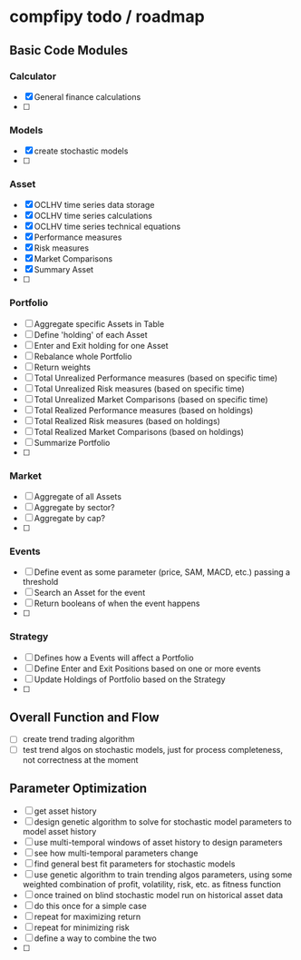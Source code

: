 # compfipy todo / roadmap

## Basic Code Modules

### Calculator
- [x] General finance calculations
- [ ]

### Models
- [x] create stochastic models
- [ ]

### Asset
- [x] OCLHV time series data storage
- [x] OCLHV time series calculations
- [x] OCLHV time series technical equations
- [x] Performance measures
- [x] Risk measures
- [x] Market Comparisons
- [x] Summary Asset
- [ ]

### Portfolio
- [ ] Aggregate specific Assets in Table
- [ ] Define 'holding' of each Asset
- [ ] Enter and Exit holding for one Asset
- [ ] Rebalance whole Portfolio
- [ ] Return weights
- [ ] Total Unrealized Performance measures (based on specific time)
- [ ] Total Unrealized Risk measures (based on specific time)
- [ ] Total Unrealized Market Comparisons (based on specific time)
- [ ] Total Realized Performance measures (based on holdings)
- [ ] Total Realized Risk measures (based on holdings)
- [ ] Total Realized Market Comparisons (based on holdings)
- [ ] Summarize Portfolio
- [ ]

### Market
- [ ] Aggregate of all Assets
- [ ] Aggregate by sector?
- [ ] Aggregate by cap?
- [ ]

### Events
- [ ] Define event as some parameter (price, SAM, MACD, etc.) passing a threshold
- [ ] Search an Asset for the event
- [ ] Return booleans of when the event happens
- [ ]

### Strategy
- [ ] Defines how a Events will affect a Portfolio
- [ ] Define Enter and Exit Positions based on one or more events
- [ ] Update Holdings of Portfolio based on the Strategy
- [ ]

## Overall Function and Flow
- [ ] create trend trading algorithm
- [ ] test trend algos on stochastic models, just for process completeness, not correctness at the moment

## Parameter Optimization
- [ ] get asset history
- [ ] design genetic algorithm to solve for stochastic model parameters to model asset history
- [ ] use multi-temporal windows of asset history to design parameters
- [ ] see how multi-temporal parameters change
- [ ] find general best fit parameters for stochastic models
- [ ] use genetic algorithm to train trending algos parameters, using some weighted combination of profit, volatility, risk, etc. as fitness function
- [ ] once trained on blind stochastic model run on historical asset data
- [ ] do this once for a simple case
- [ ] repeat for maximizing return
- [ ] repeat for minimizing risk
- [ ] define a way to combine the two
- [ ]
